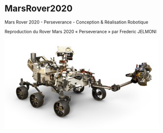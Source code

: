 # MarsRover2020
Mars Rover 2020 - Perseverance - Conception & Réalisation Robotique

Reproduction du Rover Mars 2020 « Perseverance » par Frederic JELMONI

![](/DOC/images/Mars2020_rover_3.png)

